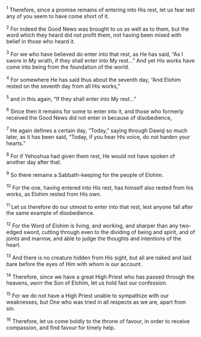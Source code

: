 <sup>1</sup> Therefore, since a promise remains of entering into His rest, let us fear lest any of you seem to have come short of it.

<sup>2</sup> For indeed the Good News was brought to us as well as to them, but the word which they heard did not profit them, not having been mixed with belief in those who heard it.

<sup>3</sup> For we who have believed do enter into that rest, as He has said, “As I swore in My wrath, if they shall enter into My rest...” And yet His works have come into being from the foundation of the world.

<sup>4</sup> For somewhere He has said thus about the seventh day, “And Elohim rested on the seventh day from all His works,”

<sup>5</sup> and in this again, “If they shall enter into My rest...”

<sup>6</sup> Since then it remains for some to enter into it, and those who formerly received the Good News did not enter in because of disobedience,

<sup>7</sup> He again defines a certain day, “Today,” saying through Dawiḏ so much later, as it has been said, “Today, if you hear His voice, do not harden your hearts.”

<sup>8</sup> For if Yehoshua had given them rest, He would not have spoken of another day after that.

<sup>9</sup> So there remains a Sabbath-keeping for the people of Elohim.

<sup>10</sup> For the one, having entered into His rest, has himself also rested from his works, as Elohim rested from His own.

<sup>11</sup> Let us therefore do our utmost to enter into that rest, lest anyone fall after the same example of disobedience.

<sup>12</sup> For the Word of Elohim is living, and working, and sharper than any two-edged sword, cutting through even to the dividing of being and spirit, and of joints and marrow, and able to judge the thoughts and intentions of the heart.

<sup>13</sup> And there is no creature hidden from His sight, but all are naked and laid bare before the eyes of Him with whom is our account.

<sup>14</sup> Therefore, since we have a great High Priest who has passed through the heavens, יהושע the Son of Elohim, let us hold fast our confession.

<sup>15</sup> For we do not have a High Priest unable to sympathize with our weaknesses, but One who was tried in all respects as we are, apart from sin.

<sup>16</sup> Therefore, let us come boldly to the throne of favour, in order to receive compassion, and find favour for timely help.

